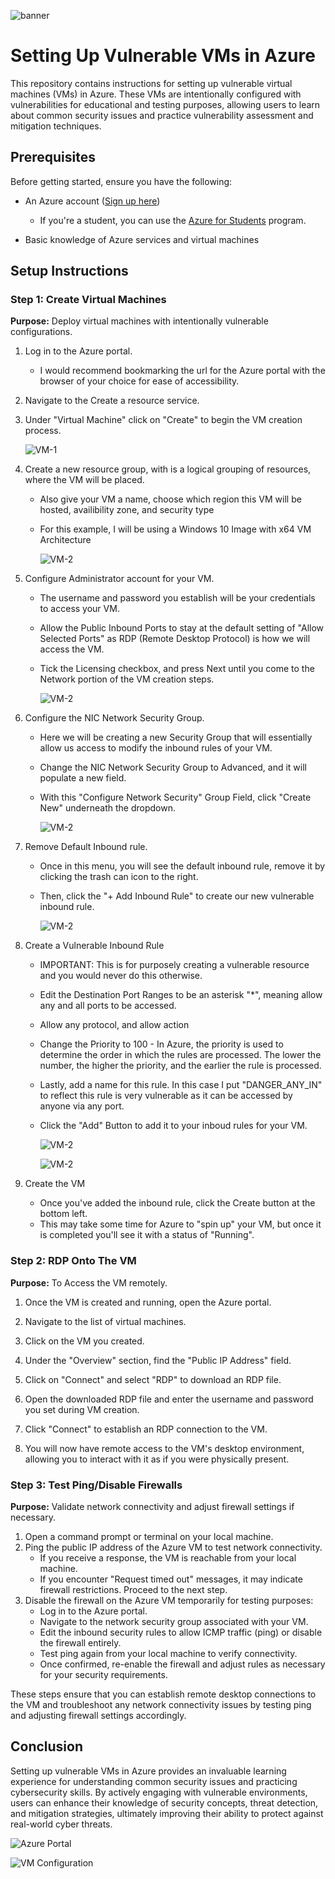 ![banner](honeypot.png)
# Setting Up Vulnerable VMs in Azure

This repository contains instructions for setting up vulnerable virtual machines (VMs) in Azure. These VMs are intentionally configured with vulnerabilities for educational and testing purposes, allowing users to learn about common security issues and practice vulnerability assessment and mitigation techniques.

## Prerequisites

Before getting started, ensure you have the following:

- An Azure account ([Sign up here](https://azure.microsoft.com/en-us/free))
  -   If you're a student, you can use the [Azure for Students](https://azure.microsoft.com/en-gb/free/students) program.
  
- Basic knowledge of Azure services and virtual machines

## Setup Instructions

### Step 1: Create Virtual Machines

**Purpose:** Deploy virtual machines with intentionally vulnerable configurations.

1. Log in to the Azure portal.
   - I would recommend bookmarking the url for the Azure portal with the browser of your choice for ease of accessibility.

2. Navigate to the Create a resource service.   
3. Under "Virtual Machine" click on "Create" to begin the VM creation process.
   
    ![VM-1](Create-VM.png)
   
5. Create a new resource group, with is a logical grouping of resources, where the VM will be placed.
     - Also give your VM a name, choose which region this VM will be hosted, availibility zone, and security type
     - For this example, I will be using a Windows 10 Image with x64 VM Architecture

        ![VM-2](Create-VM-1.png)
   
6. Configure Administrator account for your VM.
     - The username and password you establish will be your credentials to access your VM.
     - Allow the Public Inbound Ports to stay at the default setting of "Allow Selected Ports" as RDP (Remote Desktop Protocol) is how we will access the VM.
     - Tick the Licensing checkbox, and press Next until you come to the Network portion of the VM creation steps.

       ![VM-2](Create-VM-2.png)
       
7. Configure the NIC Network Security Group.
    - Here we will be creating a new Security Group that will essentially allow us access to modify the inbound rules of your VM.
    - Change the NIC Network Security Group to Advanced, and it will populate a new field.
    - With this "Configure Network Security" Group Field, click "Create New" underneath the dropdown.

      ![VM-2](Create-VM-Network-1.png)

8. Remove Default Inbound rule.
     - Once in this menu, you will see the default inbound rule, remove it by clicking the trash can icon to the right.
     - Then, click the "+ Add Inbound Rule" to create our new vulnerable inbound rule.

        ![VM-2](Create-VM-Network-2.png)
  
9. Create a Vulnerable Inbound Rule
     - IMPORTANT: This is for purposely creating a vulnerable resource and you would never do this otherwise.
     - Edit the Destination Port Ranges to be an asterisk "*", meaning allow any and all ports to be accessed.
     - Allow any protocol, and allow action
     - Change the Priority to 100
           - In Azure, the priority is used to determine the order in which the rules are processed. The lower the number, the higher the priority, and the earlier the rule is processed.
     - Lastly, add a name for this rule. In this case I put "DANGER_ANY_IN" to reflect this rule is very vulnerable as it can be accessed by anyone via any port.
     - Click the "Add" Button to add it to your inboud rules for your VM.
  
       ![VM-2](Create-VM-Network-3.png)
  
       ![VM-2](Create-VM-Network-4.png)
  
10. Create the VM
    - Once you've added the inbound rule, click the Create button at the bottom left.
    - This may take some time for Azure to "spin up" your VM, but once it is completed you'll see it with a status of "Running". 


### Step 2: RDP Onto The VM

**Purpose:** To Access the VM remotely.

1. Once the VM is created and running, open the Azure portal.
2. Navigate to the list of virtual machines.
3. Click on the VM you created.
4. Under the "Overview" section, find the "Public IP Address" field.
     
6. Click on "Connect" and select "RDP" to download an RDP file.
7. Open the downloaded RDP file and enter the username and password you set during VM creation.
8. Click "Connect" to establish an RDP connection to the VM.
9. You will now have remote access to the VM's desktop environment, allowing you to interact with it as if you were physically present.

### Step 3: Test Ping/Disable Firewalls

**Purpose:** Validate network connectivity and adjust firewall settings if necessary.

1. Open a command prompt or terminal on your local machine.
2. Ping the public IP address of the Azure VM to test network connectivity.
   - If you receive a response, the VM is reachable from your local machine.
   - If you encounter "Request timed out" messages, it may indicate firewall restrictions. Proceed to the next step.
3. Disable the firewall on the Azure VM temporarily for testing purposes:
   - Log in to the Azure portal.
   - Navigate to the network security group associated with your VM.
   - Edit the inbound security rules to allow ICMP traffic (ping) or disable the firewall entirely.
   - Test ping again from your local machine to verify connectivity.
   - Once confirmed, re-enable the firewall and adjust rules as necessary for your security requirements.

These steps ensure that you can establish remote desktop connections to the VM and troubleshoot any network connectivity issues by testing ping and adjusting firewall settings accordingly.

## Conclusion

Setting up vulnerable VMs in Azure provides an invaluable learning experience for understanding common security issues and practicing cybersecurity skills. By actively engaging with vulnerable environments, users can enhance their knowledge of security concepts, threat detection, and mitigation strategies, ultimately improving their ability to protect against real-world cyber threats.

![Azure Portal](image_url_1)

![VM Configuration](image_url_2)
